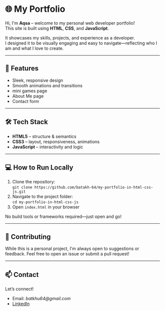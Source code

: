 <h1>🌐 My Portfolio</h1>
  <p>Hi, I'm <strong>Aqsa</strong> – welcome to my personal web developer portfolio!<br>
  This site is built using <strong>HTML</strong>, <strong>CSS</strong>, and <strong>JavaScript</strong>.</p>

  <p>It showcases my skills, projects, and experience as a developer.<br>
  I designed it to be visually engaging and easy to navigate—reflecting who I am and what I love to create.</p>

  <hr>

  <h2>🚀 Features</h2>
  <ul>
    <li>Sleek, responsive design</li>
    <li>Smooth animations and transitions</li>
    <li>mini games page</li>
    <li>About Me page</li>
    <li>Contact form</li>
  </ul>

  <hr>


  <h2>🛠️ Tech Stack</h2>
  <ul>
    <li><strong>HTML5</strong> – structure & semantics</li>
    <li><strong>CSS3</strong> – layout, responsiveness, animations</li>
    <li><strong>JavaScript</strong> – interactivity and logic</li>
  </ul>

  <hr>

  <h2>💻 How to Run Locally</h2>
  <ol>
    <li>Clone the repository:<br>
      <code>git clone https://github.com/batakh-64/my-portfolio-in-html-css-js.git</code>
    </li>
    <li>Navigate to the project folder:<br>
      <code>cd my-portfolio-in-html-css-js</code>
    </li>
    <li>Open <code>index.html</code> in your browser</li>
  </ol>

  <p>No build tools or frameworks required—just open and go!</p>

  <hr>

  <h2>🙌 Contributing</h2>
  <p>While this is a personal project, I'm always open to suggestions or feedback. Feel free to open an issue or submit a pull request!</p>

  <hr>

  <h2>📫 Contact</h2>
  <p>Let’s connect!</p>
  <ul>
    <li>Email: <em>batkhu64@gmail.com</em></li>
    <li><a href="https://www.linkedin.com/in/batakh-web-developer-17594535b?utm_source=share&utm_campaign=share_via&utm_content=profile&utm_medium=android_app " target="_blank" >LinkedIn</a>
</li>
  </ul>
